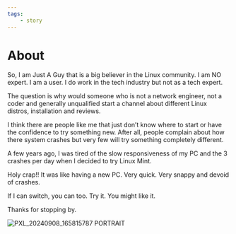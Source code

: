 ```yaml
---
tags:
    - story
---
```

# About
So, I am Just A Guy that is a big believer in the Linux community. I am NO expert. I am a user. I do work in the tech industry but not as a tech expert.

The question is why would someone who is not a network engineer, not a coder and generally unqualified start a channel about different Linux distros, installation and reviews.

I think there are people like me that just don’t know where to start or have the confidence to try something new. After all, people complain about how there system crashes but very few will try something completely different.

A few years ago, I was tired of the slow responsiveness of my PC and the 3 crashes per day when I decided to try Linux Mint.

Holy crap!! It was like having a new PC. Very quick. Very snappy and devoid of crashes.

If I can switch, you can too. Try it. You might like it.

Thanks for stopping by.

![PXL_20240908_165815787 PORTRAIT](https://github.com/user-attachments/assets/8aba21ca-ea06-4c62-98cb-596d253db675)


<script data-name="BMC-Widget" data-cfasync="false" src="https://cdnjs.buymeacoffee.com/1.0.0/widget.prod.min.js" data-id="justaguylinux" data-description="Support me on Buy me a coffee!" data-message="" data-color="#FF5F5F" data-position="Right" data-x_margin="18" data-y_margin="18"></script>
